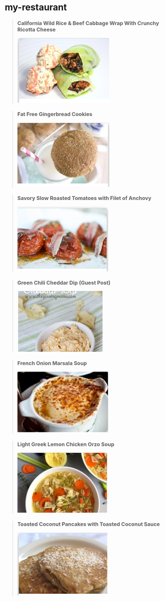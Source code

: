 # my-restaurant

> ### **California Wild Rice & Beef Cabbage Wrap With Crunchy Ricotta Cheese** 
>![sweit](./photo/Capture.PNG)

> ### **Fat Free Gingerbread Cookies** 
>![sweit](./photo/Capture1.PNG)

> ### **Savory Slow Roasted Tomatoes with Filet of Anchovy** 
>![sweit](./photo/Capture2.PNG)

> ### **Green Chili Cheddar Dip (Guest Post)** 
>![sweit](./photo/Capture3.PNG)

> ### **French Onion Marsala Soup** 
>![sweit](./photo/Capture4.PNG)

> ### **Light Greek Lemon Chicken Orzo Soup** 
>![sweit](./photo/Screenshot%202022-07-26%20215744.png)

> ### **Toasted Coconut Pancakes with Toasted Coconut Sauce**
>![sweit](./photo/Screenshot%202022-07-26%20222253%2011.png)
